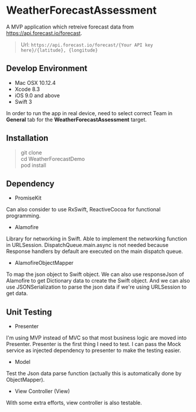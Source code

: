 # WeatherForecastAssessment

A MVP application which retreive forecast data from https://api.forecast.io/forecast.

> Url: `https://api.forecast.io/forecast/{Your API key here}/{latitude}, {longitude}`

## Develop Environment

- Mac OSX 10.12.4
- Xcode 8.3
- iOS 9.0 and above
- Swift 3

In order to run the app in real device, need to select correct Team in **General** tab for the **WeatherForecastAssessment** target.

## Installation

> git clone  
> cd WeatherForecastDemo  
> pod install  

## Dependency

- PromiseKit

Can also consider to use RxSwift, ReactiveCocoa for functional programming.

- Alamofire

Library for networking in Swift. Able to implement the networking function in URLSession. DispatchQueue.main.async is not needed because Response handlers by default are executed on the main dispatch queue.

- AlamofireObjectMapper

To map the json object to Swift object. We can also use responseJson of Alamofire to get Dictionary data to create the Swift object. And we can also use JSONSerialization to parse the json data if we're using URLSession to get data.

## Unit Testing

- Presenter

I'm using MVP instead of MVC so that most business logic are moved into Presenter. Presenter is the first thing I need to test. I can pass the Mock service as injected dependency to presenter to make the testing easier.

- Model

Test the Json data parse function (actually this is automatically done by ObjectMapper).

- View Controller (View) 

With some extra efforts, view controller is also testable. 



